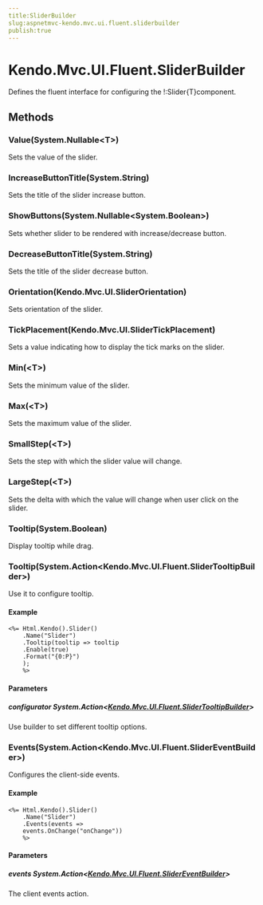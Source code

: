 ```yaml
---
title:SliderBuilder
slug:aspnetmvc-kendo.mvc.ui.fluent.sliderbuilder
publish:true
---
```


# Kendo.Mvc.UI.Fluent.SliderBuilder

Defines the fluent interface for configuring the !:Slider{T}component.

## Methods

### Value(System.Nullable\<T\>)
Sets the value of the slider.

### IncreaseButtonTitle(System.String)
Sets the title of the slider increase button.

### ShowButtons(System.Nullable\<System.Boolean\>)
Sets whether slider to be rendered with increase/decrease button.

### DecreaseButtonTitle(System.String)
Sets the title of the slider decrease button.

### Orientation(Kendo.Mvc.UI.SliderOrientation)
Sets orientation of the slider.

### TickPlacement(Kendo.Mvc.UI.SliderTickPlacement)
Sets a value indicating how to display the tick marks on the slider.

### Min(\<T\>)
Sets the minimum value of the slider.

### Max(\<T\>)
Sets the maximum value of the slider.

### SmallStep(\<T\>)
Sets the step with which the slider value will change.

### LargeStep(\<T\>)
Sets the delta with which the value will change when user click on the slider.

### Tooltip(System.Boolean)
Display tooltip while drag.

### Tooltip(System.Action\<Kendo.Mvc.UI.Fluent.SliderTooltipBuilder\>)
Use it to configure tooltip.

#### Example
    <%= Html.Kendo().Slider()
        .Name("Slider")
        .Tooltip(tooltip => tooltip
        .Enable(true)
        .Format("{0:P}")
        );
        %>

#### Parameters

##### configurator System.Action\<[Kendo.Mvc.UI.Fluent.SliderTooltipBuilder](/api/wrappers/aspnet-mvc/Kendo.Mvc.UI.Fluent/SliderTooltipBuilder)\>
Use builder to set different tooltip options.

### Events(System.Action\<Kendo.Mvc.UI.Fluent.SliderEventBuilder\>)
Configures the client-side events.

#### Example
    <%= Html.Kendo().Slider()
        .Name("Slider")
        .Events(events =>
        events.OnChange("onChange"))
        %>

#### Parameters

##### events System.Action\<[Kendo.Mvc.UI.Fluent.SliderEventBuilder](/api/wrappers/aspnet-mvc/Kendo.Mvc.UI.Fluent/SliderEventBuilder)\>
The client events action.